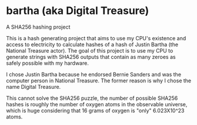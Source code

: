 # bartha (aka Digital Treasure)
A SHA256 hashing project

This is a hash generating project that aims to use my CPU's existence and access to electricity to calculate hashes of a hash of Justin Bartha (the National Treasure actor). The goal of this project is to use my CPU to generate strings with SHA256 outputs that contain as many zeroes as safely possible with my hardware.

I chose Justin Bartha because he endorsed Bernie Sanders and was the computer person in National Treasure. The former reason is why I chose the name Digital Treasure.

This cannot solve the SHA256 puzzle, the number of possible SHA256 hashes is roughly the number of oxygen atoms in the observable universe, which is huge considering that 16 grams of oxygen is "only" 6.023X10^23 atoms.
